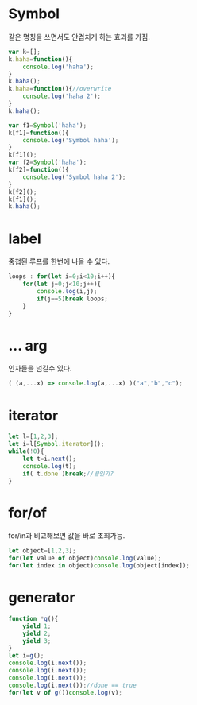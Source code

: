 # Symbol
같은 명칭을 쓰면서도 안겹치게 하는 효과를 가짐.  
```js
var k=[];
k.haha=function(){
    console.log('haha');
}
k.haha();
k.haha=function(){//overwrite
    console.log('haha 2');
}
k.haha();

var f1=Symbol('haha');
k[f1]=function(){
    console.log('Symbol haha');
}
k[f1]();
var f2=Symbol('haha');
k[f2]=function(){
    console.log('Symbol haha 2');
}
k[f2]();
k[f1]();
k.haha();
```

# label
중첩된 루프를 한번에 나올 수 있다.  
```js
loops : for(let i=0;i<10;i++){
    for(let j=0;j<10;j++){
        console.log(i,j);
        if(j==5)break loops;
    }
}
```

# ... arg
인자들을 넘길수 있다.  
```js
( (a,...x) => console.log(a,...x) )("a","b","c");
```
# iterator
```js
let l=[1,2,3];
let i=l[Symbol.iterator]();
while(!0){
    let t=i.next();
    console.log(t);
    if( t.done )break;//끝인가?
}
```

# for/of
for/in과 비교해보면 값을 바로 조회가능.  
```js
let object=[1,2,3];
for(let value of object)console.log(value);
for(let index in object)console.log(object[index]);
```

# generator
```js
function *g(){
    yield 1;
    yield 2;
    yield 3;    
}
let i=g();
console.log(i.next());
console.log(i.next());
console.log(i.next());
console.log(i.next());//done == true
for(let v of g())console.log(v);
```

